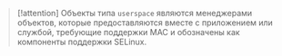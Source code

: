 
> [!attention] 
> Объекты типа `userspace` являются менеджерами объектов, которые предоставляются вместе с приложением или службой, требующие поддержки MAC и обозначены как компоненты поддержки SELinux.



